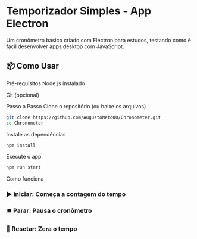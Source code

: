 # Temporizador Simples - App Electron
Um cronômetro básico criado com Electron para estudos, testando como é fácil desenvolver apps desktop com JavaScript.

## 📦 Como Usar
Pré-requisitos
Node.js instalado

Git (opcional)

Passo a Passo
Clone o repositório (ou baixe os arquivos)

```bash
git clone https://github.com/AugustoNeto00/Chronometer.git
cd Chronometer
```
Instale as dependências
```bash
npm install
```
Execute o app
```bash
npm run start
```
Como funciona

### ▶️ Iniciar: Começa a contagem do tempo

### ⏹️ Parar: Pausa o cronômetro

### 🔄 Resetar: Zera o tempo


